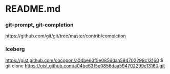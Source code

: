 # README.md


### git-prompt, git-completion
https://github.com/git/git/tree/master/contrib/completion  

### Iceberg
https://gist.github.com/cocopon/a04be63f5e0856daa594702299c13160
$ git clone https://gist.github.com/a04be63f5e0856daa594702299c13160.git  
